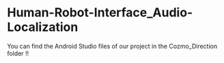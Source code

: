 # Human-Robot-Interface_Audio-Localization

You can find the Android Studio files of our project in the Cozmo_Direction folder !!
